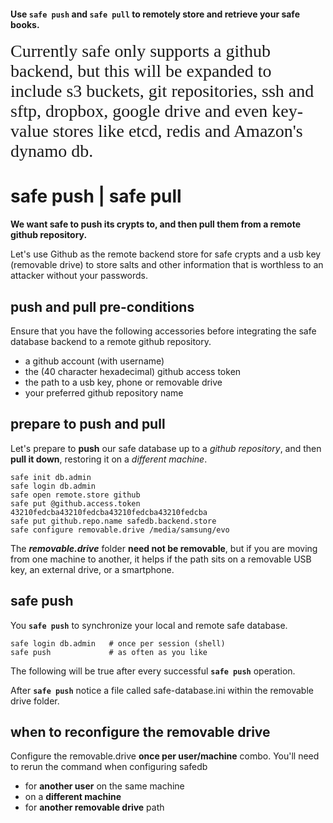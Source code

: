 
#### Use `safe push` and `safe pull` to remotely store and retrieve your safe books.

<span style="font-family:Papyrus; font-size:2em;">Currently safe only supports a github backend, but this will be expanded to include s3 buckets, git repositories, ssh and sftp, dropbox, google drive and even key-value stores like etcd, redis and Amazon's dynamo db.</span>

# safe push | safe pull

**We want safe to push its crypts to, and then pull them from a remote github repository.**

Let's use Github as the remote backend store for safe crypts and a usb key (removable drive) to store salts and other information that is worthless to an attacker without your passwords.

## push and pull pre-conditions

Ensure that you have the following accessories before integrating the safe database backend to a remote github repository.

- a github account (with username)
- the (40 character hexadecimal) github access token
- the path to a usb key, phone or removable drive
- your preferred github repository name

## prepare to push and pull

Let's prepare to **push** our safe database up to a *github repository*, and then **pull it down**, restoring it on a *different machine*.

```
safe init db.admin
safe login db.admin
safe open remote.store github
safe put @github.access.token 43210fedcba43210fedcba43210fedcba43210fedcba
safe put github.repo.name safedb.backend.store
safe configure removable.drive /media/samsung/evo
```

The ***removable.drive*** folder **need not be removable**, but if you are moving from one machine to another, it helps if the path sits on a removable USB key, an external drive, or a smartphone.

## safe push

You **`safe push`** to synchronize your local and remote safe database.

```
safe login db.admin   # once per session (shell)
safe push             # as often as you like
```

The following will be true after every successful **`safe push`** operation.

After **`safe push`** notice a file called safe-database.ini within the removable drive folder.


## when to reconfigure the removable drive

Configure the removable.drive **once per user/machine** combo. You'll need to rerun the command when configuring safedb

- for **another user** on the same machine
- on a **different machine**
- for **another removable drive** path

